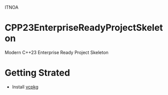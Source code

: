 ITNOA

# CPP23EnterpriseReadyProjectSkeleton
Modern C++23 Enterprise Ready Project Skeleton

# Getting Strated

* Install [vcpkg](https://learn.microsoft.com/en-us/vcpkg/get_started/get-started-vs?pivots=shell-powershell)
